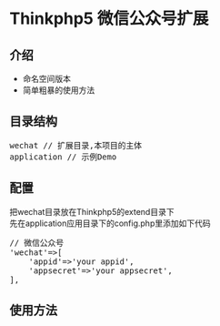 Thinkphp5 微信公众号扩展
=======
## 介绍
 * 命名空间版本
 * 简单粗暴的使用方法

## 目录结构
<pre>
wechat // 扩展目录,本项目的主体
application // 示例Demo
</pre>

## 配置  
把wechat目录放在Thinkphp5的extend目录下  
先在application应用目录下的config.php里添加如下代码
<pre>
// 微信公众号
'wechat'=>[
    'appid'=>'your appid',
    'appsecret'=>'your appsecret',
],
</pre>

## 使用方法
